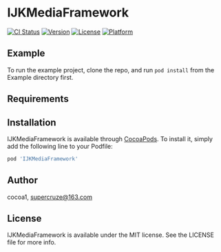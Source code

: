 # IJKMediaFramework

[![CI Status](https://img.shields.io/travis/cocoa1/IJKMediaFramework.svg?style=flat)](https://travis-ci.org/cocoa1/IJKMediaFramework)
[![Version](https://img.shields.io/cocoapods/v/IJKMediaFramework.svg?style=flat)](https://cocoapods.org/pods/IJKMediaFramework)
[![License](https://img.shields.io/cocoapods/l/IJKMediaFramework.svg?style=flat)](https://cocoapods.org/pods/IJKMediaFramework)
[![Platform](https://img.shields.io/cocoapods/p/IJKMediaFramework.svg?style=flat)](https://cocoapods.org/pods/IJKMediaFramework)

## Example

To run the example project, clone the repo, and run `pod install` from the Example directory first.

## Requirements

## Installation

IJKMediaFramework is available through [CocoaPods](https://cocoapods.org). To install
it, simply add the following line to your Podfile:

```ruby
pod 'IJKMediaFramework'
```

## Author

cocoa1, supercruze@163.com

## License

IJKMediaFramework is available under the MIT license. See the LICENSE file for more info.
